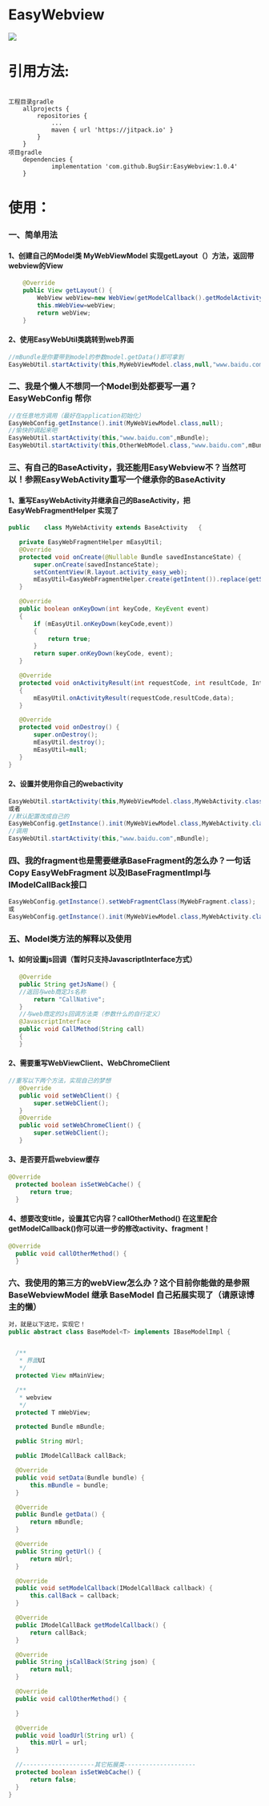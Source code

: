 # EasyWebview
[![](https://jitpack.io/v/BugSir/EasyWebview.svg)](https://jitpack.io/#BugSir/EasyWebview)
# 引用方法:<br/>
<pre><code>
工程目录gradle
	allprojects {
		repositories {
			...
			maven { url 'https://jitpack.io' }
		}
	}
项目gradle
	dependencies {
	        implementation 'com.github.BugSir:EasyWebview:1.0.4'
	}
</code></pre>
# 使用：<br/>
### 一、简单用法
#### 1、创建自己的Model类 MyWebViewModel 实现getLayout（）方法，返回带webview的View
```java 
    @Override
    public View getLayout() {
        WebView webView=new WebView(getModelCallback().getModelActivity());
        this.mWebView=webView;
        return webView;
    }
 ```
 #### 2、使用EasyWebUtil类跳转到web界面
 ```java
 //mBundle是你要带到model的参数model.getData()即可拿到
 EasyWebUtil.startActivity(this,MyWebViewModel.class,null,"www.baidu.com",mBundle);
 ```
 ### 二、我是个懒人不想同一个Model到处都要写一遍？EasyWebConfig 帮你
 ```java
 //在任意地方调用（最好在application初始化）
 EasyWebConfig.getInstance().init(MyWebViewModel.class,null);
 //愉快的调起来吧
 EasyWebUtil.startActivity(this,"www.baidu.com",mBundle);
 EasyWebUtil.startActivity(this,OtherWebModel.class,"www.baidu.com",mBundle);
 ```
 ### 三、有自己的BaseActivity，我还能用EasyWebview不？当然可以！参照EasyWebActivity重写一个继承你的BaseActivity
 #### 1、重写EasyWebActivity并继承自己的BaseActivity，把EasyWebFragmentHelper 实现了
 ```java
 public    class MyWebActivity extends BaseActivity   {

    private EasyWebFragmentHelper mEasyUtil;
    @Override
    protected void onCreate(@Nullable Bundle savedInstanceState) {
        super.onCreate(savedInstanceState);
        setContentView(R.layout.activity_easy_web);
        mEasyUtil=EasyWebFragmentHelper.create(getIntent()).replace(getSupportFragmentManager(),R.id.flyt_easy);
    }

    @Override
    public boolean onKeyDown(int keyCode, KeyEvent event)
    {
        if (mEasyUtil.onKeyDown(keyCode,event))
        {
            return true;
        }
        return super.onKeyDown(keyCode, event);
    }

    @Override
    protected void onActivityResult(int requestCode, int resultCode, Intent data)
    {
        mEasyUtil.onActivityResult(requestCode,resultCode,data);
    }

    @Override
    protected void onDestroy() {
        super.onDestroy();
        mEasyUtil.destroy();
        mEasyUtil=null;
    }
}
 ```
 #### 2、设置并使用你自己的webactivity
 ```java
 EasyWebUtil.startActivity(this,MyWebViewModel.class,MyWebActivity.class,"www.baidu.com",mBundle);
 或者
 //默认配置改成自己的
 EasyWebConfig.getInstance().init(MyWebViewModel.class,MyWebActivity.class);
 //调用
 EasyWebUtil.startActivity(this,"www.baidu.com",mBundle);
 ```
 ### 四、我的fragment也是需要继承BaseFragment的怎么办？一句话Copy EasyWebFragment 以及IBaseFragmentImpl与IModelCallBack接口
 ```java
 EasyWebConfig.getInstance().setWebFragmentClass(MyWebFragment.class);
 或
 EasyWebConfig.getInstance().init(MyWebViewModel.class,MyWebActivity.class,MyWebFragment.class);
 ```
 ### 五、Model类方法的解释以及使用
 #### 1、如何设置js回调（暂时只支持JavascriptInterface方式）
 ```java
    @Override
    public String getJsName() {
    //返回与web商定Js名称
        return "CallNative";
    }
    //与web商定的Js回调方法类（参数什么的自行定义）
    @JavascriptInterface
    public void CallMethod(String call)
    {
    }
 ```
 #### 2、需要重写WebViewClient、WebChromeClient
 ```java
 //重写以下两个方法，实现自己的梦想
 	@Override
    public void setWebClient() {
        super.setWebClient();
    }
    @Override
    public void setWebChromeClient() {
        super.setWebClient();
    }
  ```
  #### 3、是否要开启webview缓存
  ```java
  @Override
    protected boolean isSetWebCache() {
        return true;
    }
  ```
  #### 4、想要改变title，设置其它内容？callOtherMethod() 在这里配合getModelCallback()你可以进一步的修改activity、fragment！
  ```java
  @Override
    public void callOtherMethod() {
    }
  ```
 ### 六、我使用的第三方的webView怎么办？这个目前你能做的是参照BaseWebviewModel 继承 BaseModel<T> 自己拓展实现了（请原谅博主的懒）
  ```java
  对，就是以下这坨，实现它！
  public abstract class BaseModel<T> implements IBaseModelImpl {


    /**
     * 界面UI
     */
    protected View mMainView;

    /**
     * webview
     */
    protected T mWebView;

    protected Bundle mBundle;

    public String mUrl;

    public IModelCallBack callBack;

    @Override
    public void setData(Bundle bundle) {
        this.mBundle = bundle;
    }

    @Override
    public Bundle getData() {
        return mBundle;
    }

    @Override
    public String getUrl() {
        return mUrl;
    }

    @Override
    public void setModelCallback(IModelCallBack callback) {
        this.callBack = callback;
    }

    @Override
    public IModelCallBack getModelCallback() {
        return callBack;
    }

    @Override
    public String jsCallBack(String json) {
        return null;
    }

    @Override
    public void callOtherMethod() {

    }

    @Override
    public void loadUrl(String url) {
        this.mUrl = url;
    }

    //--------------------其它拓展类--------------------
    protected boolean isSetWebCache() {
        return false;
    }
}
  ```

